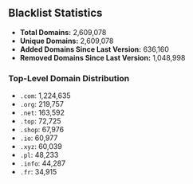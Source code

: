 ## Blacklist Statistics

- **Total Domains:** 2,609,078
- **Unique Domains:** 2,609,078
- **Added Domains Since Last Version:** 636,160
- **Removed Domains Since Last Version:** 1,048,998

### Top-Level Domain Distribution

-  `.com`: 1,224,635
-  `.org`: 219,757
-  `.net`: 163,592
-  `.top`: 72,725
-  `.shop`: 67,976
-  `.io`: 60,977
-  `.xyz`: 60,039
-  `.pl`: 48,233
-  `.info`: 44,287
-  `.fr`: 34,915
